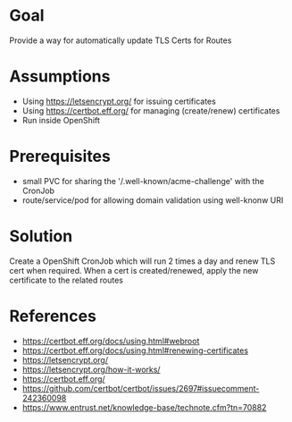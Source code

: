# Goal

Provide a way for automatically update TLS Certs for Routes

# Assumptions
- Using https://letsencrypt.org/ for issuing certificates
- Using https://certbot.eff.org/ for managing (create/renew) certificates
- Run inside OpenShift

# Prerequisites
- small PVC for sharing the '/.well-known/acme-challenge' with the CronJob
- route/service/pod for allowing domain validation using well-knonw URI

# Solution
Create a OpenShift CronJob which will run 2 times a day and renew TLS cert when required.
When a cert is created/renewed, apply the new certificate to the related routes


# References
- https://certbot.eff.org/docs/using.html#webroot
- https://certbot.eff.org/docs/using.html#renewing-certificates
- https://letsencrypt.org/
- https://letsencrypt.org/how-it-works/
- https://certbot.eff.org/
- https://github.com/certbot/certbot/issues/2697#issuecomment-242360098
- https://www.entrust.net/knowledge-base/technote.cfm?tn=70882
